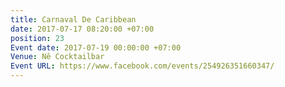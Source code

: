 ```yaml
---
title: Carnaval De Caribbean
date: 2017-07-17 08:20:00 +07:00
position: 23
Event date: 2017-07-19 00:00:00 +07:00
Venue: Nê Cocktailbar
Event URL: https://www.facebook.com/events/254926351660347/
---
```


